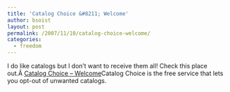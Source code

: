 ```yaml
---
title: 'Catalog Choice &#8211; Welcome'
author: bsoist
layout: post
permalink: /2007/11/10/catalog-choice-welcome/
categories:
  - freedom
---
```

I do like catalogs but I don&#8217;t want to receive them all! Check this place out.Â [Catalog Choice &#8211; Welcome][1]Catalog Choice is the free service that lets you opt-out of unwanted catalogs.

 [1]: http://www.catalogchoice.org/#welcome
